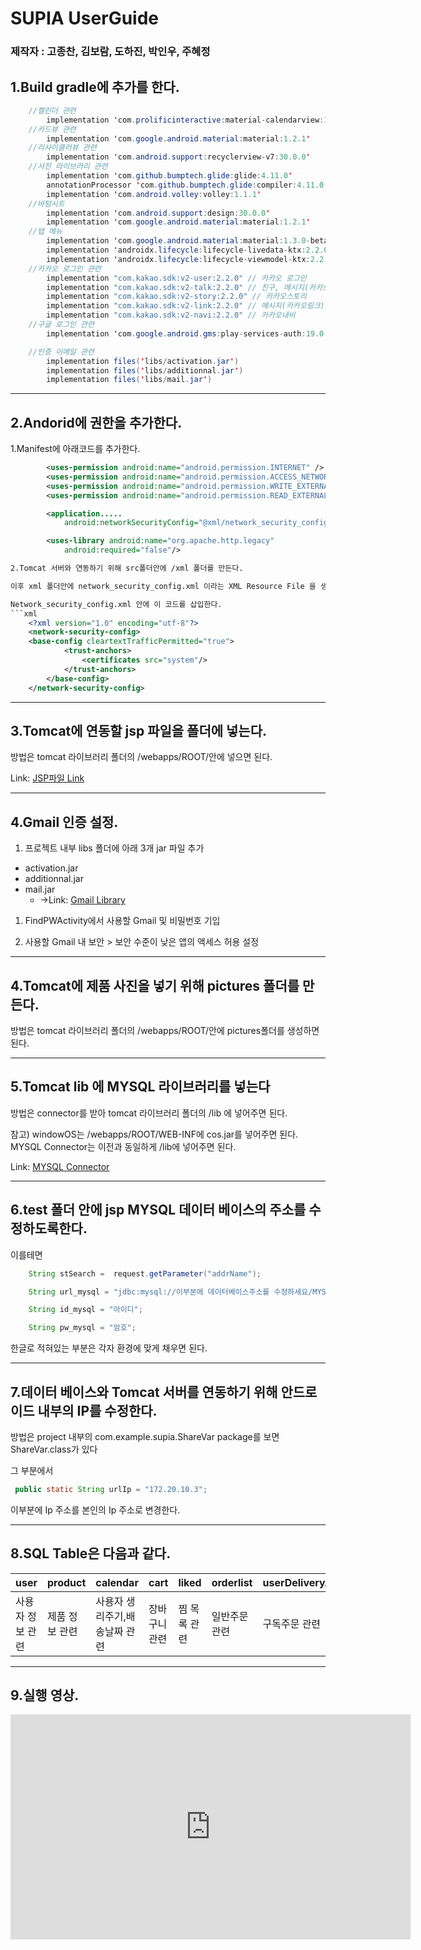 # SUPIA UserGuide

### 제작자 : 고종찬, 김보람, 도하진, 박인우, 주혜정

## 1.Build gradle에 추가를 한다.

```java 
    //켈린더 관련
        implementation 'com.prolificinteractive:material-calendarview:1.4.3'
    //카드뷰 관련
        implementation 'com.google.android.material:material:1.2.1'
    //리사이클러뷰 관련
        implementation 'com.android.support:recyclerview-v7:30.0.0'
    //사진 라이브러리 관련
        implementation 'com.github.bumptech.glide:glide:4.11.0'
        annotationProcessor 'com.github.bumptech.glide:compiler:4.11.0'
        implementation 'com.android.volley:volley:1.1.1'
    //바텀시트
        implementation 'com.android.support:design:30.0.0'
        implementation 'com.google.android.material:material:1.2.1'
    //탭 메뉴
        implementation 'com.google.android.material:material:1.3.0-beta01'
        implementation 'androidx.lifecycle:lifecycle-livedata-ktx:2.2.0'
        implementation 'androidx.lifecycle:lifecycle-viewmodel-ktx:2.2.0'
    //카카오 로그인 관련
        implementation "com.kakao.sdk:v2-user:2.2.0" // 카카오 로그인
        implementation "com.kakao.sdk:v2-talk:2.2.0" // 친구, 메시지(카카오톡)
        implementation "com.kakao.sdk:v2-story:2.2.0" // 카카오스토리
        implementation "com.kakao.sdk:v2-link:2.2.0" // 메시지(카카오링크)
        implementation "com.kakao.sdk:v2-navi:2.2.0" // 카카오내비
    //구글 로그인 관련
        implementation 'com.google.android.gms:play-services-auth:19.0.0'//구글로그인 모듈

    //인증 이메일 관련
        implementation files('libs/activation.jar')
        implementation files('libs/additionnal.jar')
        implementation files('libs/mail.jar')
```
---

## 2.Andorid에 권한을 추가한다.

1.Manifest에 아래코드를 추가한다.
```xml
        <uses-permission android:name="android.permission.INTERNET" />
        <uses-permission android:name="android.permission.ACCESS_NETWORK_STATE" />
        <uses-permission android:name="android.permission.WRITE_EXTERNAL_STORAGE" />
        <uses-permission android:name="android.permission.READ_EXTERNAL_STORAGE" />

        <application.....
            android:networkSecurityConfig="@xml/network_security_config">

        <uses-library android:name="org.apache.http.legacy"
            android:required="false"/>

2.Tomcat 서버와 연동하기 위해 src폴더안에 /xml 폴더를 만든다.

이후 xml 폴더안에 network_security_config.xml 이라는 XML Resource File 을 생성한다.

Network_security_config.xml 안에 이 코드를 삽입한다.
```xml
    <?xml version="1.0" encoding="utf-8"?>
    <network-security-config>
    <base-config cleartextTrafficPermitted="true">
            <trust-anchors>
                <certificates src="system"/>
            </trust-anchors>
        </base-config>
    </network-security-config>
```
---

## 3.Tomcat에 연동할 jsp 파일을 폴더에 넣는다.

방법은 tomcat 라이브러리 폴더의 /webapps/ROOT/안에 넣으면 된다.

Link: [JSP파일 Link][jsp link]

[jsp link]: https://github.com/AndroidMnS/supiaDocument/tree/main/jsp

---

## 4.Gmail 인증 설정.


1. 프로젝트 내부 libs 폴더에 아래 3개 jar 파일 추가

+ activation.jar
+ additionnal.jar
+ mail.jar  
  -  ->Link: [Gmail Library][jsp link]

[jsp link]: https://github.com/AndroidMnS/supiaDocument/tree/main/libs





1. FindPWActivity에서 사용할 Gmail 및 비밀번호 기입


2. 사용할 Gmail 내 보안 > 보안 수준이 낮은 앱의 액세스 허용 설정



---

## 4.Tomcat에 제품 사진을 넣기 위해 pictures 폴더를 만든다.

방법은 tomcat 라이브러리 폴더의 /webapps/ROOT/안에 pictures폴더를 생성하면 된다.

---

## 5.Tomcat lib 에 MYSQL 라이브러리를 넣는다

방법은 connector를 받아 tomcat 라이브러리 폴더의 /lib 에 넣어주면 된다.

참고) windowOS는 /webapps/ROOT/WEB-INF에 cos.jar를 넣어주면 된다. MYSQL Connector는 이전과 동일하게 /lib에 넣어주면 된다.

Link: [MYSQL Connector][my sql connector]

[my sql connector]: https://github.com/AndroidMammamia/MammamiaDocument/tree/main/databaseConnector

---

## 6.test 폴더 안에 jsp MYSQL 데이터 베이스의 주소를 수정하도록한다.

이를테면

```java
    String stSearch =  request.getParameter("addrName");

    String url_mysql = "jdbc:mysql://이부분에 데이터베이스주소를 수정하세요/MYSQL스키마이름?serverTimezone=Asia/Seoul&characterEncoding=utf8&useSSL=false";

    String id_mysql = "아이디";

    String pw_mysql = "암호";
```

한글로 적혀있는 부분은 각자 환경에 맞게 채우면 된다.

---
## 7.데이터 베이스와 Tomcat 서버를 연동하기 위해 안드로이드 내부의 IP를 수정한다.

방법은 project 내부의 com.example.supia.ShareVar package를 보면 ShareVar.class가 있다

그 부분에서 

```java
 public static String urlIp = "172.20.10.3"; 

```
이부분에 Ip 주소를 본인의 Ip 주소로 변경한다.


---
## 8.SQL Table은 다음과 같다.

| user        | product    | calendar     | cart     | liked  | orderlist |userDeliveryAddrList              | qna     | review | subscribeOrder 
| ------------- | ----------- | ----------- | ------------ | ----------- | ---------------------- | ----------- | ------------- |----------- |----------- |
| 사용자 정보 관련 | 제품 정보 관련 | 사용자 생리주기,배송날짜 관련 | 장바구니 관련 | 찜 목록 관련 | 일반주문 관련| 구독주문 관련 | 제품 QnA 관련 | 제품 리뷰 관련   |구매자 배송 리스트 관련

---

## 9.실행 영상.

<iframe width="640" height="360" src="https://youtu.be/Jt5nEw3_bng" frameborder="0" gesture="media" allowfullscreen=""></iframe>
